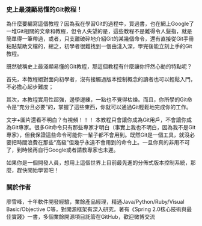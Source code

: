 ### 史上最淺顯易懂的Git教程！

為什麼要編寫這個教程？因為我在學習Git的過程中，買過書，也在網上Google了一堆Git相關的文章和教程，但令人失望的是，這些教程不是難得令人髮指，就是簡單得一筆帶過，或者，只支離破碎地介紹Git的某幾個命令，還有直接從Git手冊粘貼幫助文檔的，總之，初學者很難找到一個由淺入深，學完後能立刻上手的Git教程。

既然號稱史上最淺顯易懂的Git教程，那這個教程有什麼讓你怦然心動的特點呢？

首先，本教程絕對面向初學者，沒有接觸過版本控制概念的讀者也可以輕鬆入門，不必擔心起步難度；

其次，本教程實用性超強，邊學邊練，一點也不覺得枯燥。而且，你所學的Git命令是“充分且必要”的，掌握了這些東西，你就可以通過Git輕鬆地完成你的工作。

文字+圖片還看不明白？有視頻！！！
本教程只會讓你成為Git用戶，不會讓你成為Git專家。很多Git命令只有那些專家才明白（事實上我也不明白，因為我不是Git專家），但我保證這些命令可能你一輩子都不會用到。既然Git是一個工具，就沒必要把時間浪費在那些“高級”但幾乎永遠不會用到的命令上。一旦你真的非用不可了，到時候再自行Google或者請教專家也未遲。

如果你是一個開發人員，想用上這個世界上目前最先進的分佈式版本控制系統，那麼，趕快開始學習吧！

### 關於作者
廖雪峰，十年軟件開發經驗，業餘產品經理，精通Java/Python/Ruby/Visual Basic/Objective C等，對開源框架有深入研究，著有《Spring 2.0核心技術與最佳實踐》一書，多個業餘開源項目託管在GitHub，歡迎微博交流

